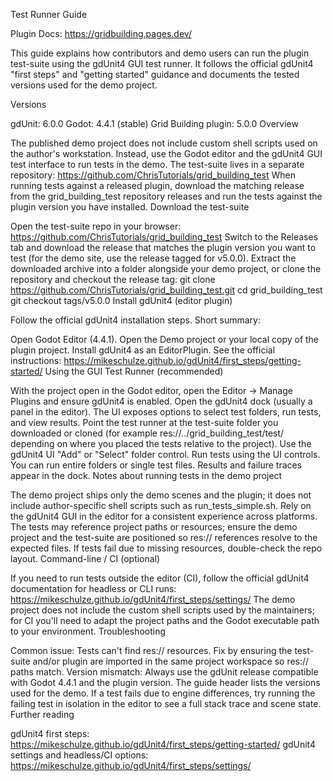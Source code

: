 Test Runner Guide

Plugin Docs: https://gridbuilding.pages.dev/

This guide explains how contributors and demo users can run the plugin test-suite using the gdUnit4 GUI test runner. It follows the official gdUnit4 "first steps" and "getting started" guidance and documents the tested versions used for the demo project.

Versions

gdUnit: 6.0.0
Godot: 4.4.1 (stable)
Grid Building plugin: 5.0.0
Overview

The published demo project does not include custom shell scripts used on the author's workstation. Instead, use the Godot editor and the gdUnit4 GUI test interface to run tests in the demo.
The test-suite lives in a separate repository: https://github.com/ChrisTutorials/grid_building_test
When running tests against a released plugin, download the matching release from the grid_building_test repository releases and run the tests against the plugin version you have installed.
Download the test-suite

Open the test-suite repo in your browser: https://github.com/ChrisTutorials/grid_building_test
Switch to the Releases tab and download the release that matches the plugin version you want to test (for the demo site, use the release tagged for v5.0.0).
Extract the downloaded archive into a folder alongside your demo project, or clone the repository and checkout the release tag:
git clone https://github.com/ChrisTutorials/grid_building_test.git
cd grid_building_test
git checkout tags/v5.0.0
Install gdUnit4 (editor plugin)

Follow the official gdUnit4 installation steps. Short summary:

Open Godot Editor (4.4.1).
Open the Demo project or your local copy of the plugin project.
Install gdUnit4 as an EditorPlugin. See the official instructions: https://mikeschulze.github.io/gdUnit4/first_steps/getting-started/
Using the GUI Test Runner (recommended)

With the project open in the Godot editor, open the Editor → Manage Plugins and ensure gdUnit4 is enabled.
Open the gdUnit4 dock (usually a panel in the editor). The UI exposes options to select test folders, run tests, and view results.
Point the test runner at the test-suite folder you downloaded or cloned (for example res://../grid_building_test/test/ depending on where you placed the tests relative to the project). Use the gdUnit4 UI "Add" or "Select" folder control.
Run tests using the UI controls. You can run entire folders or single test files. Results and failure traces appear in the dock.
Notes about running tests in the demo project

The demo project ships only the demo scenes and the plugin; it does not include author-specific shell scripts such as run_tests_simple.sh. Rely on the gdUnit4 GUI in the editor for a consistent experience across platforms.
The tests may reference project paths or resources; ensure the demo project and the test-suite are positioned so res:// references resolve to the expected files. If tests fail due to missing resources, double-check the repo layout.
Command-line / CI (optional)

If you need to run tests outside the editor (CI), follow the official gdUnit4 documentation for headless or CLI runs: https://mikeschulze.github.io/gdUnit4/first_steps/settings/
The demo project does not include the custom shell scripts used by the maintainers; for CI you'll need to adapt the project paths and the Godot executable path to your environment.
Troubleshooting

Common issue: Tests can't find res:// resources. Fix by ensuring the test-suite and/or plugin are imported in the same project workspace so res:// paths match.
Version mismatch: Always use the gdUnit release compatible with Godot 4.4.1 and the plugin version. The guide header lists the versions used for the demo.
If a test fails due to engine differences, try running the failing test in isolation in the editor to see a full stack trace and scene state.
Further reading

gdUnit4 first steps: https://mikeschulze.github.io/gdUnit4/first_steps/getting-started/
gdUnit4 settings and headless/CI options: https://mikeschulze.github.io/gdUnit4/first_steps/settings/